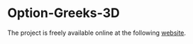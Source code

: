 # Option-Greeks-3D

The project is freely available online at the following [website](https://optiongreeks3d.herokuapp.com/).
